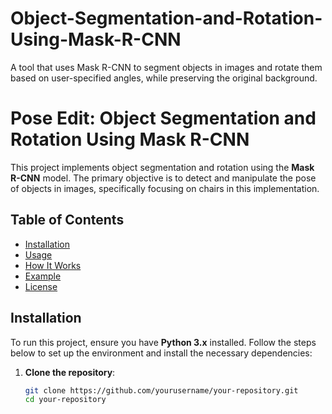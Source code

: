 # Object-Segmentation-and-Rotation-Using-Mask-R-CNN
A tool that uses Mask R-CNN to segment objects in images and rotate them based on user-specified angles, while preserving the original background.

# Pose Edit: Object Segmentation and Rotation Using Mask R-CNN

This project implements object segmentation and rotation using the **Mask R-CNN** model. The primary objective is to detect and manipulate the pose of objects in images, specifically focusing on chairs in this implementation.

## Table of Contents
- [Installation](#installation)
- [Usage](#usage)
- [How It Works](#how-it-works)
- [Example](#example)
- [License](#license)

## Installation

To run this project, ensure you have **Python 3.x** installed. Follow the steps below to set up the environment and install the necessary dependencies:

1. **Clone the repository**:
   ```bash
   git clone https://github.com/yourusername/your-repository.git
   cd your-repository
